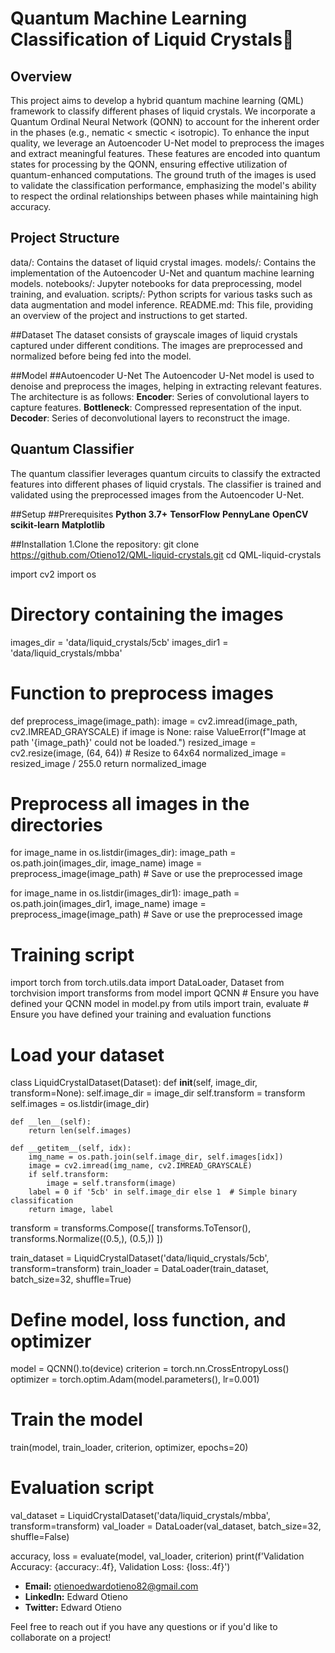 # Quantum Machine Learning Classification of Liquid Crystals👋

## Overview
This project aims to develop a hybrid quantum machine learning (QML) framework to classify different phases of liquid crystals. We incorporate a Quantum Ordinal Neural Network (QONN) to account for the inherent order in the phases (e.g., nematic < smectic < isotropic). To enhance the input quality, we leverage an Autoencoder U-Net model to preprocess the images and extract meaningful features. These features are encoded into quantum states for processing by the QONN, ensuring effective utilization of quantum-enhanced computations. The ground truth of the images is used to validate the classification performance, emphasizing the model's ability to respect the ordinal relationships between phases while maintaining high accuracy.

## Project Structure
data/: Contains the dataset of liquid crystal images.
models/: Contains the implementation of the Autoencoder U-Net and quantum machine learning models.
notebooks/: Jupyter notebooks for data preprocessing, model training, and evaluation.
scripts/: Python scripts for various tasks such as data augmentation and model inference.
README.md: This file, providing an overview of the project and instructions to get started.

##Dataset
The dataset consists of grayscale images of liquid crystals captured under different conditions. The images are preprocessed and normalized before being fed into the model.

##Model
##Autoencoder U-Net
The Autoencoder U-Net model is used to denoise and preprocess the images, helping in extracting relevant features. The architecture is as follows:
**Encoder**: Series of convolutional layers to capture features.
**Bottleneck**: Compressed representation of the input.
**Decoder**: Series of deconvolutional layers to reconstruct the image.

## Quantum Classifier
The quantum classifier leverages quantum circuits to classify the extracted features into different phases of liquid crystals. The classifier is trained and validated using the preprocessed images from the Autoencoder U-Net.

##Setup
##Prerequisites
**Python 3.7+**
**TensorFlow**
**PennyLane**
**OpenCV**
**scikit-learn**
**Matplotlib**

##Installation
1.Clone the repository:
git clone https://github.com/Otieno12/QML-liquid-crystals.git
cd QML-liquid-crystals

import cv2
import os

# Directory containing the images
images_dir = 'data/liquid_crystals/5cb'
images_dir1 = 'data/liquid_crystals/mbba'

# Function to preprocess images
def preprocess_image(image_path):
    image = cv2.imread(image_path, cv2.IMREAD_GRAYSCALE)
    if image is None:
        raise ValueError(f"Image at path '{image_path}' could not be loaded.")
    resized_image = cv2.resize(image, (64, 64))  # Resize to 64x64
    normalized_image = resized_image / 255.0
    return normalized_image

# Preprocess all images in the directories
for image_name in os.listdir(images_dir):
    image_path = os.path.join(images_dir, image_name)
    image = preprocess_image(image_path)
    # Save or use the preprocessed image

for image_name in os.listdir(images_dir1):
    image_path = os.path.join(images_dir1, image_name)
    image = preprocess_image(image_path)
    # Save or use the preprocessed image



# Training script
import torch
from torch.utils.data import DataLoader, Dataset
from torchvision import transforms
from model import QCNN  # Ensure you have defined your QCNN model in model.py
from utils import train, evaluate  # Ensure you have defined your training and evaluation functions

# Load your dataset
class LiquidCrystalDataset(Dataset):
    def __init__(self, image_dir, transform=None):
        self.image_dir = image_dir
        self.transform = transform
        self.images = os.listdir(image_dir)

    def __len__(self):
        return len(self.images)

    def __getitem__(self, idx):
        img_name = os.path.join(self.image_dir, self.images[idx])
        image = cv2.imread(img_name, cv2.IMREAD_GRAYSCALE)
        if self.transform:
            image = self.transform(image)
        label = 0 if '5cb' in self.image_dir else 1  # Simple binary classification
        return image, label

transform = transforms.Compose([
    transforms.ToTensor(),
    transforms.Normalize((0.5,), (0.5,))
])

train_dataset = LiquidCrystalDataset('data/liquid_crystals/5cb', transform=transform)
train_loader = DataLoader(train_dataset, batch_size=32, shuffle=True)

# Define model, loss function, and optimizer
model = QCNN().to(device)
criterion = torch.nn.CrossEntropyLoss()
optimizer = torch.optim.Adam(model.parameters(), lr=0.001)

# Train the model
train(model, train_loader, criterion, optimizer, epochs=20)


# Evaluation script
val_dataset = LiquidCrystalDataset('data/liquid_crystals/mbba', transform=transform)
val_loader = DataLoader(val_dataset, batch_size=32, shuffle=False)

accuracy, loss = evaluate(model, val_loader, criterion)
print(f'Validation Accuracy: {accuracy:.4f}, Validation Loss: {loss:.4f}')


- **Email:** otienoedwardotieno82@gmail.com
- **LinkedIn:** Edward Otieno
- **Twitter:** Edward Otieno

Feel free to reach out if you have any questions or if you'd like to collaborate on a project!

